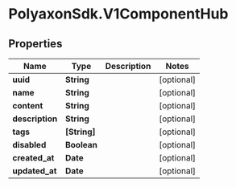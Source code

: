 # PolyaxonSdk.V1ComponentHub

## Properties

Name | Type | Description | Notes
------------ | ------------- | ------------- | -------------
**uuid** | **String** |  | [optional] 
**name** | **String** |  | [optional] 
**content** | **String** |  | [optional] 
**description** | **String** |  | [optional] 
**tags** | **[String]** |  | [optional] 
**disabled** | **Boolean** |  | [optional] 
**created_at** | **Date** |  | [optional] 
**updated_at** | **Date** |  | [optional] 


